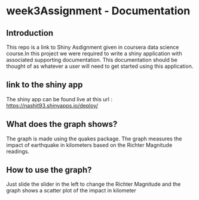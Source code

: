 # week3Assignment - Documentation

## Introduction

This repo is a link to Shiny Asdignment given in coursera data science course.In this project we were required to write a shiny application with associated supporting documentation. This documentation should be thought of as whatever a user will need to get started using this application.


## link to the shiny app

The shiny app can be found live at this url :  https://nashit93.shinyapps.io/deploy/

## What does the graph shows?

The graph is made using the quakes package. The graph measures the impact of earthquake in kilometers based on the Richter Magnitude readings.

## How to use the graph?

Just slide the slider in the left to change the Richter Magnitude and the graph shows a scatter plot of the impact in kilometer
